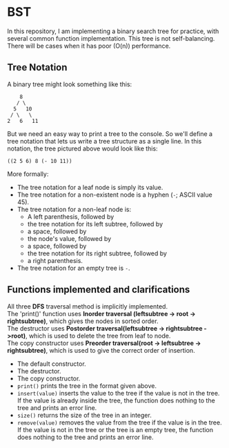 # BST
In this repository, I am implementing a binary search tree for practice, with several common function implementation. 
This tree is not self-balancing. There will be cases when it has poor (O(n)) performance. 
## Tree Notation
A binary tree might look something like this:
```
    8
   / \
  5   10
 / \   \
2   6   11
```
But we need an easy way to print a tree to the console. So we'll define a tree
notation that lets us write a tree structure as a single line. In this notation,
the tree pictured above would look like this:
```
((2 5 6) 8 (- 10 11))
```
More formally:
- The tree notation for a leaf node is simply its value.
- The tree notation for a non-existent node is a hyphen (`-`; ASCII value 45).
- The tree notation for a non-leaf node is:
  - A left parenthesis, followed by
  - the tree notation for its left subtree, followed by
  - a space, followed by
  - the node's value, followed by
  - a space, followed by
  - the tree notation for its right subtree, followed by
  - a right parenthesis.
- The tree notation for an empty tree is `-`.
## Functions implemented and clarifications
All three **DFS** traversal method is implicitly implemented. <br>
The 'print()' function uses **Inorder traversal (leftsubtree -> root -> rightsubtree)**, which gives the nodes in sorted order. <br>
The destructor uses **Postorder traversal(leftsubtree -> rightsubtree ->root)**, which is used to delete the tree from leaf to node. <br>
The copy constructor uses **Preorder traversal(root -> leftsubtree -> rightsubtree)**, which is used to give the correct order of insertion. <br>
- The default constructor.
- The destructor. 
- The copy constructor.
- `print()` prints the tree in the format given above.
- `insert(value)` inserts the value to the tree if the value is not in the tree. If the value is already inside the tree, the function does nothing to the tree and prints an error line. 
- `size()` returns the size of the tree in an integer.
- `remove(value)` removes the value from the tree if the value is in the tree. If the value is not in the tree or the tree is an empty tree, the function does nothing to the tree and prints an error line. 

